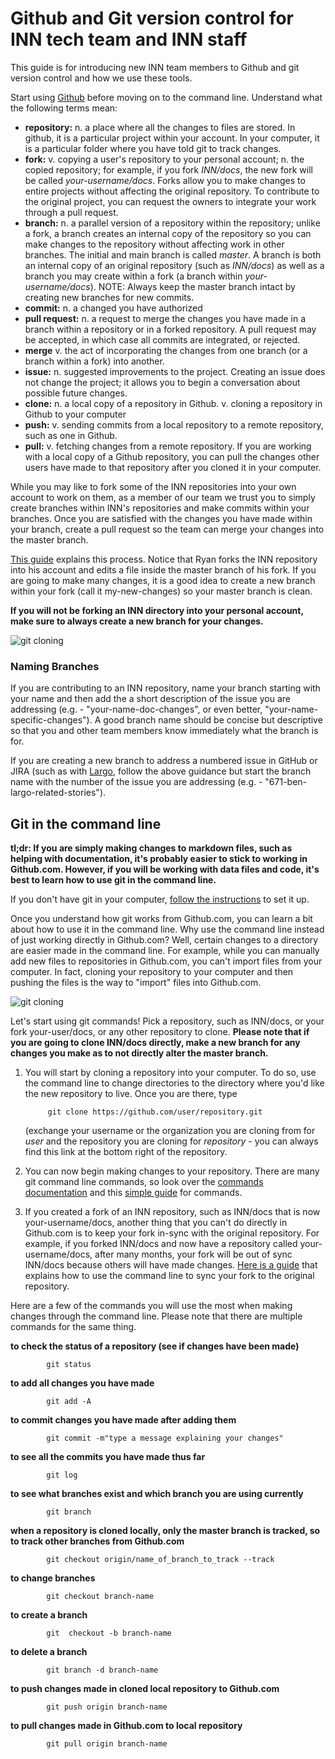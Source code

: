 # Github and Git version control for INN tech team and INN staff

This guide is for introducing new INN team members to Github and git version control and how we use these tools.

Start using [Github](https://github.com/) before moving on to the command line. Understand what the following terms mean:

- **repository:** n. a place where all the changes to files are stored. In github, it is a particular project within your account. In your computer, it is a particular folder where you have told git to track changes.
- **fork:**  v. copying a user's repository to your personal account; n. the copied repository; for example, if you fork *INN/docs*, the new fork will be called *your-username/docs*. Forks allow you to make changes to entire projects without affecting the original repository. To contribute to the original project, you can request the owners to integrate your work through a pull request. 
- **branch:** n.  a parallel version of a repository within the repository; unlike a fork, a branch creates an internal copy of the repository so you can make changes to the repository without affecting work in other branches. The initial and main branch is called *master*. A branch is both an internal copy of an original repository (such as *INN/docs*) as well as a branch you may create within a fork (a branch within *your-username/docs*). NOTE:  Always keep the master branch intact by creating new branches for new commits.
- **commit:** n. a changed you have authorized
- **pull request:** n. a request to merge the changes you have made in a branch within a repository or in a forked repository. A pull request may be accepted, in which case all commits are integrated, or rejected.
- **merge** v. the act of incorporating the changes from one branch (or a branch within a fork) into another. 
- **issue:** n. suggested improvements to the project. Creating an issue does not change the project; it allows you to begin a conversation about possible future changes.
- **clone:** n. a local copy of a repository in Github. v. cloning a repository in Github to your computer
- **push:** v. sending commits from a local repository to a remote repository, such as one in Github. 
- **pull:** v. fetching changes from a remote repository. If you are working with a local copy of a Github repository, you can pull the changes other users have made to that repository after you cloned it in your computer.

While you may like to fork some of the INN repositories into your own account to work on them, as a member of our team we trust you to simply create branches within INN's repositories and make commits within your branches. Once you are satisfied with the changes you have made within your branch, create a pull request so the team can merge your changes into the master branch. 

[This guide](https://github.com/INN/docs/blob/master/how-to-work-with-us/via-github.md) explains this process. Notice that Ryan forks the INN repository into his account and edits a file inside the master branch of his fork. If you are going to make many changes, it is a good idea to create a new branch within your fork (call it my-new-changes) so your master branch is clean.

**If you will not be forking an INN directory into your personal account, make sure to always create a new branch for your changes.**

![git cloning](http://inn.org/wp-content/uploads/2015/05/github-example.png)

### Naming Branches

If you are contributing to an INN repository, name your branch starting with your name and then add the a short description of the issue you are addressing (e.g. - "your-name-doc-changes", or even better, "your-name-specific-changes"). A good branch name should be concise but descriptive so that you and other team members know immediately what the branch is for.

If you are creating a new branch to address a numbered issue in GitHub or JIRA (such as with [Largo](http://github.com/inn/largo), follow the above guidance but start the branch name with the number of the issue you are addressing (e.g. - "671-ben-largo-related-stories").

## Git in the command line

**tl;dr:  If you are simply making changes to markdown files, such as helping with documentation, it's probably easier to stick to working in Github.com. However, if you will be working with data files and code, it's best to learn how to use git in the command line.**

If you don't have git in your computer, [follow the instructions](https://help.github.com/articles/set-up-git/) to set it up.
 
Once you understand how git works from Github.com, you can learn a bit about how to use it in the command line. Why use the command line instead of just working directly in Github.com? Well, certain changes to a directory are easier made in the command line. For example, while you can manually add new files to repositories in Github.com, you can't import files from your computer. In fact, cloning your repository to your computer and then pushing the files is the way to "import" files into Github.com. 

![git cloning](http://inn.org/wp-content/uploads/2015/05/git-clone-exampleSMALL.png)

Let's start using git commands! Pick a repository, such as INN/docs, or your fork your-user/docs, or any other repository to clone. **Please note that if you are going to clone INN/docs directly, make a new branch for any changes you make as to not directly alter the master branch.** 

1. You will start by cloning a repository into your computer. To do so, use the command line to change directories to the directory where you'd like the new repository to live. Once you are there, type
  
            git clone https://github.com/user/repository.git

   (exchange your username or the organization you are cloning from for *user* and the repository you are cloning for *repository* - you can always find this link at the bottom right of the repository.

2. You can now begin making changes to your repository. There are many git command line commands, so look over the [commands documentation](http://git-scm.com/docs) and this [simple guide](http://git-scm.com/docs) for commands.


3. If you created a fork of an INN repository, such as INN/docs that is now your-username/docs, another thing that you can't do directly in Github.com is to keep your fork in-sync with the original repository. For example, if you forked INN/docs and now have a repository called your-username/docs, after many months, your fork will be out of sync INN/docs because others will have made changes. [Here is a guide](https://help.github.com/articles/fork-a-repo/) that explains how to use the command line to sync your fork to the original repository.


Here are a few of the commands you will use the most when making changes through the command line. Please note that there are multiple commands for the same thing.

**to check the status of a repository (see if changes have been made)**

            git status
**to add all changes you have made**

            git add -A
**to commit changes you have made after adding them**

            git commit -m"type a message explaining your changes"
**to see all the commits you have made thus far**

            git log
**to see what branches exist and which branch you are using currently**

            git branch
**when a repository is cloned locally, only the master branch is tracked, so to track other branches from Github.com**

            git checkout origin/name_of_branch_to_track --track
**to change branches**

            git checkout branch-name
**to create a branch**

            git  checkout -b branch-name
**to delete a branch**

            git branch -d branch-name
**to push changes made in cloned local repository to Github.com**

            git push origin branch-name
**to pull changes made in Github.com to local repository**

            git pull origin branch-name

